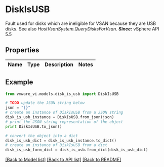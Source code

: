 # DiskIsUSB

Fault used for disks which are ineligible for VSAN because they are USB disks.  See also *HostVsanSystem.QueryDisksForVsan*.  ***Since:*** vSphere API 5.5 

## Properties
Name | Type | Description | Notes
------------ | ------------- | ------------- | -------------

## Example

```python
from vmware_vi.models.disk_is_usb import DiskIsUSB

# TODO update the JSON string below
json = "{}"
# create an instance of DiskIsUSB from a JSON string
disk_is_usb_instance = DiskIsUSB.from_json(json)
# print the JSON string representation of the object
print DiskIsUSB.to_json()

# convert the object into a dict
disk_is_usb_dict = disk_is_usb_instance.to_dict()
# create an instance of DiskIsUSB from a dict
disk_is_usb_form_dict = disk_is_usb.from_dict(disk_is_usb_dict)
```
[[Back to Model list]](../README.md#documentation-for-models) [[Back to API list]](../README.md#documentation-for-api-endpoints) [[Back to README]](../README.md)


